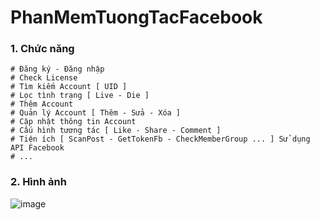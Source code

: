 # PhanMemTuongTacFacebook

### 1. Chức năng
```
# Đăng ký - Đăng nhập
# Check License
# Tìm kiếm Account [ UID ]
# Lọc tình trạng [ Live - Die ]
# Thêm Account
# Quản lý Account [ Thêm - Sửa - Xóa ]
# Cập nhật thông tin Account
# Cấu hình tương tác [ Like - Share - Comment ]
# Tiện ích [ ScanPost - GetTokenFb - CheckMemberGroup ... ] Sử dụng API Facebook
# ...

```

### 2. Hình ảnh

![image](https://github.com/user-attachments/assets/8c1d7d52-1a98-4eb9-872c-7849d67e411e)
